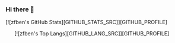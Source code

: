 ### Hi there 👋

[![zfben's GitHub Stats][GITHUB_STATS_SRC]][GITHUB_PROFILE]

&nbsp;&nbsp;&nbsp;&nbsp;&nbsp;
[![zfben's Top Langs][GITHUB_LANG_SRC]][GITHUB_PROFILE]
